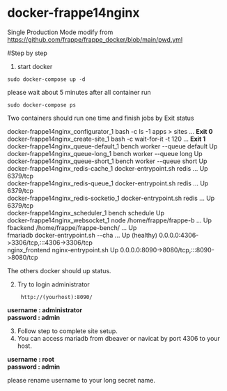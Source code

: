 # docker-frappe14nginx

Single Production Mode modify from https://github.com/frappe/frappe_docker/blob/main/pwd.yml


#Step by step

1) start docker
```
sudo docker-compose up -d
```
please wait about 5 minutes after all container run
``` 
sudo docker-compose ps 
```

Two containers should run one time and finish jobs by Exit status

docker-frappe14nginx_configurator_1     bash -c ls -1 apps > sites ...   **Exit 0**  
docker-frappe14nginx_create-site_1      bash -c wait-for-it -t 120 ...   **Exit 1**  
docker-frappe14nginx_queue-default_1    bench worker --queue default     Up  
docker-frappe14nginx_queue-long_1       bench worker --queue long        Up  
docker-frappe14nginx_queue-short_1      bench worker --queue short       Up  
docker-frappe14nginx_redis-cache_1      docker-entrypoint.sh redis ...   Up             6379/tcp  
docker-frappe14nginx_redis-queue_1      docker-entrypoint.sh redis ...   Up             6379/tcp  
docker-frappe14nginx_redis-socketio_1   docker-entrypoint.sh redis ...   Up             6379/tcp  
docker-frappe14nginx_scheduler_1        bench schedule                   Up  
docker-frappe14nginx_websocket_1        node /home/frappe/frappe-b ...   Up  
fbackend                                /home/frappe/frappe-bench/ ...   Up  
fmariadb                                docker-entrypoint.sh --cha ...   Up (healthy)   0.0.0.0:4306->3306/tcp,:::4306->3306/tcp  
nginx_frontend                          nginx-entrypoint.sh              Up             0.0.0.0:8090->8080/tcp,:::8090->8080/tcp  



The others docker should up status.

2) Try to login administrator
   ```
    http://(yourhost):8090/
   ```

**username : administrator**  
**password : admin**

3) Follow step to complete site setup.
4) You can access mariadb from dbeaver or navicat by port 4306 to your host.

**username : root**  
**password : admin**

please rename username to your long secret name.
